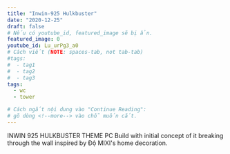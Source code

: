 ```yaml
---
title: "Inwin-925 Hulkbuster"
date: "2020-12-25"
draft: false
# Nếu có youtube_id, featured_image sẽ bị ẩn.
featured_image: 0
youtube_id: Lu_urPg3_a0
# Cách viết (NOTE: spaces-tab, not tab-tab)
#tags:
#  - tag1
#  - tag2
#  - tag3
tags:
  - wc
  - tower

# Cách ngắt nội dung vào "Continue Reading":
# gõ dòng <!--more--> vào chỗ muốn cắt.
---
```


INWIN 925 HULKBUSTER THEME PC Build with initial concept of it breaking through the wall inspired by Độ MIXI's home decoration.
